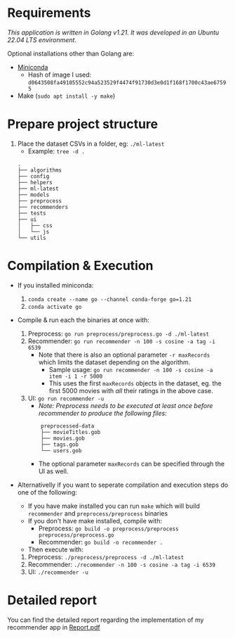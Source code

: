 # Requirements
*This application is written in Golang v1.21. It was developed in an Ubuntu 22.04 LTS environment.*

Optional installations other than Golang are:
- [Miniconda](https://docs.conda.io/projects/miniconda/en/latest/)
    + Hash of image I used: `d0643508fa49105552c94a523529f4474f91730d3e0d1f168f1700c43ae67595`
- Make (`sudo apt install -y make`)

# Prepare project structure
1. Place the dataset CSVs in a folder, eg: `./ml-latest`
    - Example:
    `tree -d .`
    ```
    .
    ├── algorithms
    ├── config
    ├── helpers
    ├── ml-latest
    ├── models
    ├── preprocess
    ├── recommenders
    ├── tests
    ├── ui
    │   ├── css
    │   └── js
    └── utils
    ```

# Compilation & Execution
* If you installed miniconda:
    1. `conda create --name go --channel conda-forge go=1.21`
    2. `conda activate go`

* Compile & run each the binaries at once with:
    1. Preprocess: `go run preprocess/preprocess.go -d ./ml-latest`
    2. Recommender: `go run recommender -n 100 -s cosine -a tag -i 6539`
        - Note that there is also an optional parameter `-r maxRecords` which limits the dataset depending on the algorithm.
            + Sample usage: `go run recommender -n 100 -s cosine -a item -i 1 -r 5000`
            + This uses the first `maxRecords` objects in the dataset, eg. the first 5000 movies with *all* their ratings in the above case.
    3. UI: `go run recommender -u`
        - *Note: Preprocess needs to be executed at least once before recommender to produce the following files:*
        ``` 
            preprocessed-data
            ├── movieTitles.gob
            ├── movies.gob
            ├── tags.gob
            └── users.gob
        ```
        - The optional parameter `maxRecords` can be specified through the UI as well.

* Alternativelly if you want to seperate compilation and execution steps do one of the following:
    - If you have make installed you can run `make` which will build `recommender` and `preprocess/preprocess` binaries
    - If you don't have make installed, compile with:
        + Preprocess: `go build -o preprocess/preprocess preprocess/preprocess.go`
        + Recommender: `go build -o recommender .`
    - Then execute with:
    1. Preprocess: `./preprocess/preprocess -d ./ml-latest`
    2. Recommender: `./recommender -n 100 -s cosine -a tag -i 6539`
    3. UI: `./recommender -u`

# Detailed report
You can find the detailed report regarding the implementation of my recommender app in [Report.pdf](https://github.com/john-fotis/Movie-Recommender/blob/main/Report.pdf)
